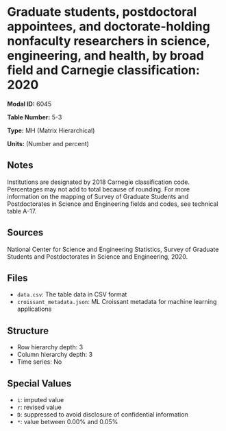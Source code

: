 # Graduate students, postdoctoral appointees, and doctorate-holding nonfaculty researchers in science, engineering, and health, by broad field and Carnegie classification: 2020

**Modal ID:** 6045

**Table Number:** 5-3

**Type:** MH (Matrix Hierarchical)

**Units:** (Number and percent)

## Notes

Institutions are designated by 2018 Carnegie classification code. Percentages may not add to total because of rounding. For more information on the mapping of Survey of Graduate Students and Postdoctorates in Science and Engineering fields and codes, see technical table A-17.

## Sources

National Center for Science and Engineering Statistics, Survey of Graduate Students and Postdoctorates in Science and Engineering, 2020.

## Files

- `data.csv`: The table data in CSV format
- `croissant_metadata.json`: ML Croissant metadata for machine learning applications

## Structure

- Row hierarchy depth: 3
- Column hierarchy depth: 3
- Time series: No

## Special Values

- `i`: imputed value
- `r`: revised value
- `D`: suppressed to avoid disclosure of confidential information
- `*`: value between 0.00% and 0.05%
